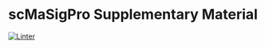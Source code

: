 # scMaSigPro Supplementary Material

[![Linter](https://github.com/spriyansh/scMaSigPro_Supp/actions/workflows/linter.yml/badge.svg)](https://github.com/spriyansh/scMaSigPro_Supp/actions/workflows/linter.yml)


